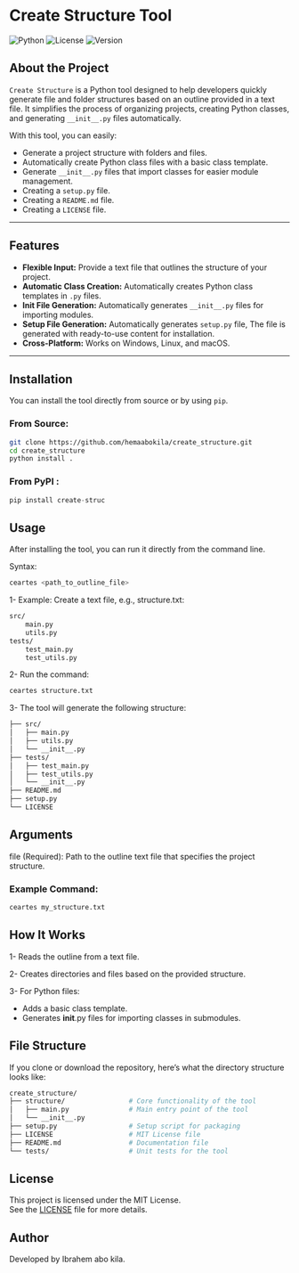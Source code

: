 # Create Structure Tool

![Python](https://img.shields.io/badge/Python-3.6%2B-blue)
![License](https://img.shields.io/badge/License-MIT-green)
![Version](https://img.shields.io/badge/Version-1.0.0-orange)

## About the Project

`Create Structure` is a Python tool designed to help developers quickly generate file and folder structures based on an outline provided in a text file. It simplifies the process of organizing projects, creating Python classes, and generating `__init__.py` files automatically.

With this tool, you can easily:
- Generate a project structure with folders and files.
- Automatically create Python class files with a basic class template.
- Generate `__init__.py` files that import classes for easier module management.
- Creating a `setup.py` file.
- Creating a `README.md` file.
- Creating a `LICENSE` file.

---

## Features

- **Flexible Input:** Provide a text file that outlines the structure of your project.
- **Automatic Class Creation:** Automatically creates Python class templates in `.py` files.
- **Init File Generation:** Automatically generates `__init__.py` files for importing modules.
- **Setup File Generation:** Automatically generates `setup.py` file, The file is generated with ready-to-use content for installation.
- **Cross-Platform:** Works on Windows, Linux, and macOS.

---

## Installation

You can install the tool directly from source or by using `pip`.

### From Source:
```bash
git clone https://github.com/hemaabokila/create_structure.git
cd create_structure
python install .
```
### From PyPI :
```python
pip install create-struc
```
## Usage
After installing the tool, you can run it directly from the command line.

Syntax:
```bash
ceartes <path_to_outline_file>
```
1- Example:
Create a text file, e.g., structure.txt:
```bash
src/
    main.py
    utils.py
tests/
    test_main.py
    test_utils.py
```
2-  Run the command:
```bash
ceartes structure.txt
```
3- The tool will generate the following structure:
```bash
├── src/
│   ├── main.py
│   ├── utils.py
│   └── __init__.py
├── tests/
│   ├── test_main.py
│   ├── test_utils.py
│   └── __init__.py
├── README.md
├── setup.py
└── LICENSE
```
## Arguments
file (Required): Path to the outline text file that specifies the project structure.
### Example Command:
```bash
ceartes my_structure.txt
```
## How It Works
1- Reads the outline from a text file.

2- Creates directories and files based on the provided structure.

3- For Python files:
- Adds a basic class template.
- Generates __init__.py files for importing classes in submodules.
## File Structure
If you clone or download the repository, here’s what the directory structure looks like:
```bash
create_structure/
├── structure/                # Core functionality of the tool
│   ├── main.py               # Main entry point of the tool
│   └── __init__.py
├── setup.py                  # Setup script for packaging
├── LICENSE                   # MIT License file
├── README.md                 # Documentation file
└── tests/                    # Unit tests for the tool
```
## License

This project is licensed under the MIT License.  
See the [LICENSE](LICENSE) file for more details.

## Author
Developed by Ibrahem abo kila.

